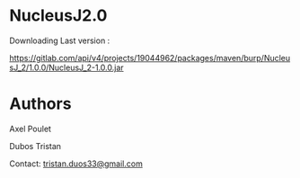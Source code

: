 NucleusJ2.0
================

Downloading Last version :

https://gitlab.com/api/v4/projects/19044962/packages/maven/burp/NucleusJ_2/1.0.0/NucleusJ_2-1.0.0.jar

Authors
===========================
Axel Poulet

Dubos Tristan

Contact: tristan.duos33@gmail.com

